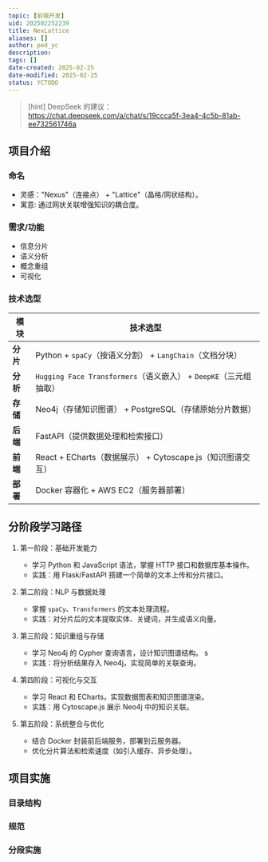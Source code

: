 ```yaml
---
topic: [前端开发]
uid: 202502252239
title: NexLattice
aliases: []
author: ped_yc
description: 
tags: []
date-created: 2025-02-25
date-modified: 2025-02-25
status: YCTODO
---
```


> [hint]
> DeepSeek 的建议：https://chat.deepseek.com/a/chat/s/19ccca5f-3ea4-4c5b-81ab-ee732561746a

## 项目介绍

### 命名

- 灵感："Nexus"（连接点） + "Lattice"（晶格/网状结构）。
- 寓意: 通过网状关联增强知识的耦合度。

### 需求/功能

- 信息分片
- 语义分析
- 概念重组
- 可视化

### 技术选型

| 模块     | 技术选型                                                |
| ------ | --------------------------------------------------- |
| **分片** | Python + `spaCy`（按语义分割） + `LangChain`（文档分块）         |
| **分析** | `Hugging Face Transformers`（语义嵌入） + `DeepKE`（三元组抽取） |
| **存储** | Neo4j（存储知识图谱） + PostgreSQL（存储原始分片数据）                |
| **后端** | FastAPI（提供数据处理和检索接口）                                |
| **前端** | React + ECharts（数据展示） + Cytoscape.js（知识图谱交互）        |
| **部署** | Docker 容器化 + AWS EC2（服务器部署）                         |

## 分阶段学习路径

1. 第一阶段：基础开发能力

	- 学习 Python 和 JavaScript 语法，掌握 HTTP 接口和数据库基本操作。
	- 实践：用 Flask/FastAPI 搭建一个简单的文本上传和分片接口。

2. 第二阶段：NLP 与数据处理

	- 掌握 `spaCy`、`Transformers` 的文本处理流程。
	- 实践：对分片后的文本提取实体、关键词，并生成语义向量。

3. 第三阶段：知识重组与存储

	- 学习 Neo4j 的 Cypher 查询语言，设计知识图谱结构。
			s
	- 实践：将分析结果存入 Neo4j，实现简单的关联查询。

4. 第四阶段：可视化与交互

	- 学习 React 和 ECharts，实现数据图表和知识图谱渲染。
	- 实践：用 Cytoscape.js 展示 Neo4j 中的知识关联。

5. 第五阶段：系统整合与优化

	- 结合 Docker 封装前后端服务，部署到云服务器。
	- 优化分片算法和检索速度（如引入缓存、异步处理）。

## 项目实施

### 目录结构

### 规范

### 分段实施
